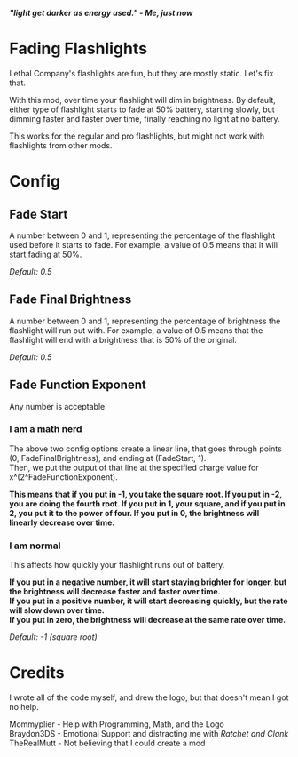 ***"light get darker as energy used." - Me, just now***

# Fading Flashlights

Lethal Company's flashlights are fun, but they are mostly static. Let's fix that.

With this mod, over time your flashlight will dim in brightness. By default, either type of flashlight starts to fade at 50% battery,
starting slowly, but dimming faster and faster over time, finally reaching no light at no battery.

This works for the regular and pro flashlights, but might not work with flashlights from other mods.

# Config

## Fade Start

A number between 0 and 1, representing the percentage of the flashlight used before it starts to fade. For example, a value of 0.5
means that it will start fading at 50%.

*Default: 0.5*

## Fade Final Brightness

A number between 0 and 1, representing the percentage of brightness the flashlight will run out with. For example, a value of 0.5
means that the flashlight will end with a brightness that is 50% of the original.

*Default: 0.5*

## Fade Function Exponent

Any number is acceptable.

### I am a math nerd

The above two config options create a linear line, that goes through points (0, FadeFinalBrightness), and ending at (FadeStart, 1).  
Then, we put the output of that line at the specified charge value for x^(2^FadeFunctionExponent).

**This means that if you put in -1, you take the square root. If you put in -2, you are doing the fourth root. If you put in 1, your
square, and if you put in 2, you put it to the power of four. If you put in 0, the brightness will linearly decrease over time.**

### I am normal

This affects how quickly your flashlight runs out of battery.

**If you put in a negative number, it will start staying brighter for longer, but the brightness will decrease faster and faster over time.**  
**If you put in a positive number, it will start decreasing quickly, but the rate will slow down over time.**  
**If you put in zero, the brightness will decrease at the same rate over time.**


*Default: -1 (square root)*


# Credits
I wrote all of the code myself, and drew the logo, but that doesn't mean I got no help.

Mommyplier - Help with Programming, Math, and the Logo  
Braydon3DS - Emotional Support and distracting me with *Ratchet and Clank*  
TheRealMutt - Not believing that I could create a mod  
 